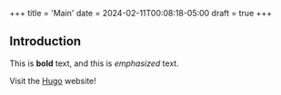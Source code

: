 +++
title = 'Main'
date = 2024-02-11T00:08:18-05:00
draft = true
+++
## Introduction

This is **bold** text, and this is *emphasized* text.

Visit the [Hugo](https://gohugo.io) website!
